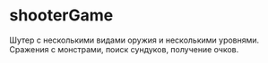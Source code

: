 # shooterGame

Шутер с несколькими видами оружия и несколькими уровнями.
Сражения с монстрами, поиск сундуков, получение очков.
